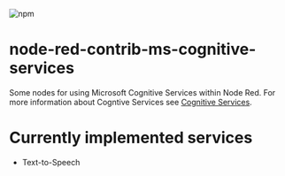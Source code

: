 ![npm](https://img.shields.io/npm/v/node-red-contrib-ms-cognitive-services?style=for-the-badge)

# node-red-contrib-ms-cognitive-services
Some nodes for using Microsoft Cognitive Services within Node Red.
For more information about Cogntive Services see [Cognitive Services](https://azure.microsoft.com/de-de/services/cognitive-services/).

# Currently implemented services
- Text-to-Speech
